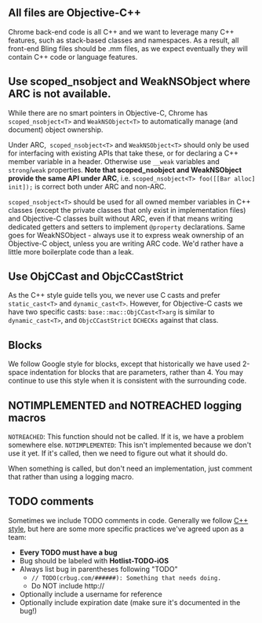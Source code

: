 ## All files are Objective-C++

Chrome back-end code is all C++ and we want to leverage many C++ features, such
as stack-based classes and namespaces. As a result, all front-end Bling files
should be .mm files, as we expect eventually they will contain C++ code or
language features.

## Use scoped_nsobject<T> and WeakNSObject<T> where ARC is not available.

While there are no smart pointers in Objective-C, Chrome has
`scoped_nsobject<T>` and `WeakNSObject<T>` to automatically manage (and
document) object ownership.

Under ARC,` scoped_nsobject<T>` and `WeakNSObject<T>` should only be used for
interfacing with existing APIs that take these, or for declaring a C++ member
variable in a header. Otherwise use `__weak` variables and `strong`/`weak`
properties. **Note that scoped_nsobject and WeakNSObject provide the same API
under ARC**, i.e. `scoped_nsobject<T> foo([[Bar alloc] init]);` is correct both
under ARC and non-ARC.

`scoped_nsobject<T>` should be used for all owned member variables in C++
classes (except the private classes that only exist in implementation files) and
Objective-C classes built without ARC, even if that means writing dedicated
getters and setters to implement `@property` declarations. Same goes for
WeakNSObject - always use it to express weak ownership of an Objective-C object,
unless you are writing ARC code. We'd rather have a little more boilerplate code
than a leak.

## Use ObjCCast<T> and ObjcCCastStrict<T>

As the C++ style guide tells you, we never use C casts and prefer
`static_cast<T>` and `dynamic_cast<T>`. However, for Objective-C casts we have
two specific casts: `base::mac::ObjCCast<T>arg` is similar to `dynamic_cast<T>`,
and `ObjcCCastStrict` `DCHECKs` against that class.

## Blocks

We follow Google style for blocks, except that historically we have used 2-space
indentation for blocks that are parameters, rather than 4. You may continue to
use this style when it is consistent with the surrounding code.

## NOTIMPLEMENTED and NOTREACHED logging macros

`NOTREACHED`: This function should not be called. If it is, we have a problem
somewhere else.
`NOTIMPLEMENTED`: This isn't implemented because we don't use it yet. If it's
called, then we need to figure out what it should do.

When something is called, but don't need an implementation, just comment that
rather than using a logging macro.

## TODO comments

Sometimes we include TODO comments in code. Generally we follow
[C++ style](https://google.github.io/styleguide/cppguide.html#TODO_Comments),
but here are some more specific practices we've agreed upon as a team:

* **Every TODO must have a bug**
* Bug should be labeled with **Hotlist-TODO-iOS**
* Always list bug in parentheses following "TODO"
    * `// TODO(crbug.com/######): Something that needs doing.`
    * Do NOT include http://
* Optionally include a username for reference
* Optionally include expiration date (make sure it's documented in the bug!)
